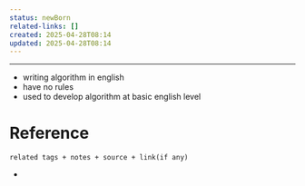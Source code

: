 ```yaml
---
status: newBorn
related-links: []
created: 2025-04-28T08:14
updated: 2025-04-28T08:14
---
```

---

- writing algorithm in english
- have no rules
- used to develop algorithm at basic english level


# Reference
`related tags + notes + source + link(if any)`
 

- 
